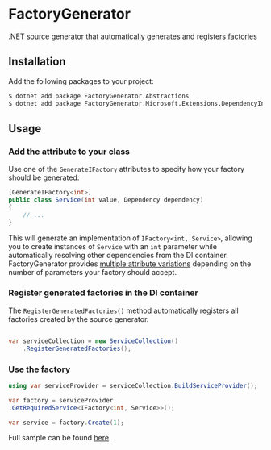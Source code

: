 # FactoryGenerator

.NET source generator that automatically
generates and registers [factories](https://github.com/ivmazurenko/factory-generator/blob/master/FactoryGenerator.Abstractions/IFactory.cs)


## Installation

Add the following packages to your project:

```bash
$ dotnet add package FactoryGenerator.Abstractions
$ dotnet add package FactoryGenerator.Microsoft.Extensions.DependencyInjection
```

## Usage

### Add the attribute to your class

Use one of the `GenerateIFactory` attributes to specify how your factory should be
generated:

```c#
[GenerateIFactory<int>]
public class Service(int value, Dependency dependency)
{
    // ...
}
```

This will generate an implementation of `IFactory<int, Service>`, allowing you to create instances of `Service` with an
`int` parameter while automatically resolving other dependencies from the DI container. FactoryGenerator
provides [multiple attribute variations](https://github.com/ivmazurenko/factory-generator/blob/master/FactoryGenerator.Abstractions/GenerateIFactoryAttribute.cs)
depending on the number of parameters your factory should accept.

### Register generated factories in the DI container

The `RegisterGeneratedFactories()` method automatically registers all factories created by the source
generator.

```c#

var serviceCollection = new ServiceCollection()
    .RegisterGeneratedFactories();

```

### Use the factory

```c#
using var serviceProvider = serviceCollection.BuildServiceProvider();

var factory = serviceProvider
.GetRequiredService<IFactory<int, Service>>();

var service = factory.Create(1);
```

Full sample can be found [here](https://github.com/ivmazurenko/factory-generator/blob/master/Samples/Program.cs).